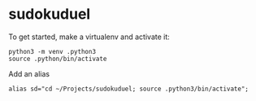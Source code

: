 # sudokuduel

To get started, make a virtualenv and activate it:

```
python3 -m venv .python3
source .python/bin/activate
```

Add an alias

```angular2
alias sd="cd ~/Projects/sudokuduel; source .python3/bin/activate";
```